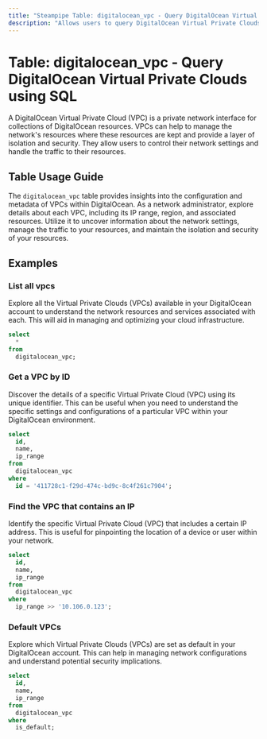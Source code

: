 ```yaml
---
title: "Steampipe Table: digitalocean_vpc - Query DigitalOcean Virtual Private Clouds using SQL"
description: "Allows users to query DigitalOcean Virtual Private Clouds (VPCs), specifically providing insights into their configurations, associated resources, and other metadata."
---
```


# Table: digitalocean_vpc - Query DigitalOcean Virtual Private Clouds using SQL

A DigitalOcean Virtual Private Cloud (VPC) is a private network interface for collections of DigitalOcean resources. VPCs can help to manage the network's resources where these resources are kept and provide a layer of isolation and security. They allow users to control their network settings and handle the traffic to their resources.

## Table Usage Guide

The `digitalocean_vpc` table provides insights into the configuration and metadata of VPCs within DigitalOcean. As a network administrator, explore details about each VPC, including its IP range, region, and associated resources. Utilize it to uncover information about the network settings, manage the traffic to your resources, and maintain the isolation and security of your resources.

## Examples

### List all vpcs
Explore all the Virtual Private Clouds (VPCs) available in your DigitalOcean account to understand the network resources and services associated with each. This will aid in managing and optimizing your cloud infrastructure.

```sql
select
  *
from
  digitalocean_vpc;
```

### Get a VPC by ID
Discover the details of a specific Virtual Private Cloud (VPC) using its unique identifier. This can be useful when you need to understand the specific settings and configurations of a particular VPC within your DigitalOcean environment.

```sql
select
  id,
  name,
  ip_range
from
  digitalocean_vpc
where
  id = '411728c1-f29d-474c-bd9c-8c4f261c7904';
```

### Find the VPC that contains an IP
Identify the specific Virtual Private Cloud (VPC) that includes a certain IP address. This is useful for pinpointing the location of a device or user within your network.

```sql
select
  id,
  name,
  ip_range
from
  digitalocean_vpc
where
  ip_range >> '10.106.0.123';
```

### Default VPCs
Explore which Virtual Private Clouds (VPCs) are set as default in your DigitalOcean account. This can help in managing network configurations and understand potential security implications.

```sql
select
  id,
  name,
  ip_range
from
  digitalocean_vpc
where
  is_default;
```